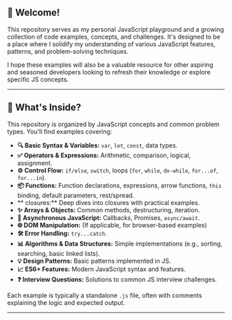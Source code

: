 ## 🌟 Welcome!

This repository serves as my personal JavaScript playground and a growing collection of code examples, concepts, and challenges. It's designed to be a place where I solidify my understanding of various JavaScript features, patterns, and problem-solving techniques.

I hope these examples will also be a valuable resource for other aspiring and seasoned developers looking to refresh their knowledge or explore specific JS concepts.

---

## 🎯 What's Inside?

This repository is organized by JavaScript concepts and common problem types. You'll find examples covering:

* **🔍 Basic Syntax & Variables:** `var`, `let`, `const`, data types.
* **✅ Operators & Expressions:** Arithmetic, comparison, logical, assignment.
* **⚙️ Control Flow:** `if/else`, `switch`, loops (`for`, `while`, `do-while`, `for...of`, `for...in`).
* **📦 Functions:** Function declarations, expressions, arrow functions, `this` binding, default parameters, rest/spread.
* ** closures:** Deep dives into closures with practical examples.
* **✨ Arrays & Objects:** Common methods, destructuring, iteration.
* **🔄 Asynchronous JavaScript:** Callbacks, Promises, `async/await`.
* **🌐 DOM Manipulation:** (If applicable, for browser-based examples)
* **🛠️ Error Handling:** `try...catch`.
* **📊 Algorithms & Data Structures:** Simple implementations (e.g., sorting, searching, basic linked lists).
* **💡 Design Patterns:** Basic patterns implemented in JS.
* **📈 ES6+ Features:** Modern JavaScript syntax and features.
* **❓ Interview Questions:** Solutions to common JS interview challenges.

Each example is typically a standalone `.js` file, often with comments explaining the logic and expected output.

---
